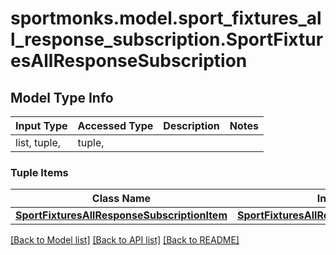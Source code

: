 # sportmonks.model.sport_fixtures_all_response_subscription.SportFixturesAllResponseSubscription

## Model Type Info
Input Type | Accessed Type | Description | Notes
------------ | ------------- | ------------- | -------------
list, tuple,  | tuple,  |  | 

### Tuple Items
Class Name | Input Type | Accessed Type | Description | Notes
------------- | ------------- | ------------- | ------------- | -------------
[**SportFixturesAllResponseSubscriptionItem**](SportFixturesAllResponseSubscriptionItem.md) | [**SportFixturesAllResponseSubscriptionItem**](SportFixturesAllResponseSubscriptionItem.md) | [**SportFixturesAllResponseSubscriptionItem**](SportFixturesAllResponseSubscriptionItem.md) |  | 

[[Back to Model list]](../../README.md#documentation-for-models) [[Back to API list]](../../README.md#documentation-for-api-endpoints) [[Back to README]](../../README.md)

